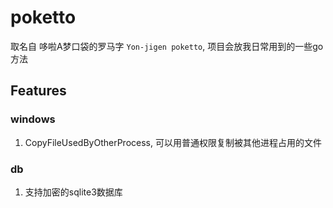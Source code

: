 # poketto

取名自 哆啦A梦口袋的罗马字 `Yon-jigen poketto`, 项目会放我日常用到的一些go方法

## Features

### windows

1. CopyFileUsedByOtherProcess, 可以用普通权限复制被其他进程占用的文件


### db

1. 支持加密的sqlite3数据库
